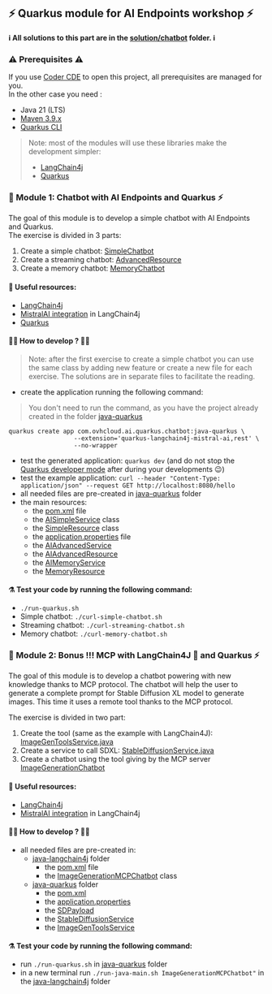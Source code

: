 ## ⚡️ Quarkus module for AI Endpoints workshop ⚡️

**ℹ️ All solutions to this part are in the [solution/chatbot](../../../solutions/chatbot/) folder. ℹ️**

### ⚠️ Prerequisites ⚠️

If you use [Coder CDE](https://coder.com/) to open this project, all prerequisites are managed for you.  
In the other case you need : 
 - Java 21 (LTS)
 - [Maven 3.9.x](https://maven.apache.org/download.cgi)
 - [Quarkus CLI](https://quarkus.io/guides/cli-tooling)

> Note: most of the modules will use these libraries make the development simpler: 
>  - [LangChain4j](https://docs.langchain4j.dev/intro/)
>  - [Quarkus](https://quarkus.io/)

### 🤖 Module 1: Chatbot with AI Endpoints and Quarkus ⚡️

The goal of this module is to develop a simple chatbot with AI Endpoints and Quarkus.  
The exercise is divided in 3 parts:
1. Create a simple chatbot: [SimpleChatbot](./src/main/java/com/ovhcloud/ai/quarkus/chatbot/SimpleResource.java)
1. Create a streaming chatbot: [AdvancedResource](./src/main/java/com/ovhcloud/ai/quarkus/chatbot/AdvancedResource.java)
1. Create a memory chatbot: [MemoryChatbot](./src/main/java/com/ovhcloud/ai/quarkus/chatbot/MemoryResource.java)

#### 🔗 Useful resources:
 - [LangChain4j](https://docs.langchain4j.dev/get-started)
 - [MistralAI integration](https://docs.langchain4j.dev/integrations/language-models/mistral-ai) in LangChain4j
 - [Quarkus](https://quarkus.io/)

#### 👩‍💻 How to develop ? 🧑‍💻

>Note: after the first exercise to create a simple chatbot you can use the same class by adding new feature or create a new file for each exercise.
>The solutions are in separate files to facilitate the reading.

  - create the application running the following command:
> You don't need to run the command, as you have the project already created in the folder [java-quarkus](./)
```
quarkus create app com.ovhcloud.ai.quarkus.chatbot:java-quarkus \
                  --extension='quarkus-langchain4j-mistral-ai,rest' \
                  --no-wrapper
```
  - test the generated application: `quarkus dev` (and do not stop the [Quarkus developer mode](https://quarkus.io/guides/dev-mode-differences) after during your developments 😉)
  - test the example application: `curl --header "Content-Type: application/json" --request GET http://localhost:8080/hello`
  - all needed files are pre-created in [java-quarkus](./java-quarkus/) folder
  - the main resources:
    - the [pom.xml](./pom.xml) file
    - the [AISimpleService](./src/main/java/com/ovhcloud/ai/quarkus/chatbot/service/AISimpleService.java) class
    - the [SimpleResource](./src/main/java/com/ovhcloud/ai/quarkus/chatbot/SimpleResource.java) class
    - the [application.properties](./src/main/resources/application.properties) file
    - the [AIAdvancedService](./src/main/java/com/ovhcloud/ai/quarkus/chatbot/service/AIAdvancedService.java)
    - the [AIAdvancedResource](./src/main/java/com/ovhcloud/ai/quarkus/chatbot/AdvancedResource.java)
    - the [AIMemoryService](./src/main/java/com/ovhcloud/ai/quarkus/chatbot/service/AIMemoryService.java)
    - the [MemoryResource](./src/main/java/com/ovhcloud/ai/quarkus/chatbot/MemoryResource.java)    

#### ⚗️ Test your code by running the following command:
  - `./run-quarkus.sh` 
  - Simple chatbot: `./curl-simple-chatbot.sh`
  - Streaming chatbot: `./curl-streaming-chatbot.sh`
  - Memory chatbot: `./curl-memory-chatbot.sh`

### 🤖 Module 2: Bonus !!! MCP with LangChain4J 🦜 and Quarkus ⚡️

The goal of this module is to develop a chatbot powering with new knowledge thanks to MCP protocol.
The chatbot will help the user to generate a complete prompt for Stable Diffusion XL model to generate images.
This time it uses a remote tool thanks to the MCP protocol.

The exercise is divided in two part:
 1. Create the tool (same as the example with LangChain4J): [ImageGenToolsService.java](./src/main/java/com/ovhcloud/ai/quarkus/chatbot/service/ImageGenToolsService.java)
 1. Create a service to call SDXL: [StableDiffusionService.java](./src/main/java/com/ovhcloud/ai/quarkus/chatbot/service/StableDiffusionService.java) 
 1. Create a chatbot using the tool giving by the MCP server [ImageGenerationChatbot](../java-langchain4j/src/main/java/com/ovhcloud/ai/langchain4j/chatbot/ImageGenerationChatbot.java)

#### 🔗 Useful resources:
 - [LangChain4j](https://docs.langchain4j.dev/get-started)
 - [MistralAI integration](https://docs.langchain4j.dev/integrations/language-models/mistral-ai) in LangChain4j

#### 👩‍💻 How to develop ? 🧑‍💻

  - all needed files are pre-created in: 
    - [java-langchain4j](../java-langchain4j/) folder
      - the [pom.xml](../java-langchain4j/pom.xml) file
      - the [ImageGenerationMCPChatbot](../java-langchain4j/src/main/java/com/ovhcloud/ai/langchain4j/chatbot/ImageGenerationMCPChatbot.java) class
    - [java-quarkus](./) folder
      - the [pom.xml](./pom.xml)
      - the [application.properties](./src/main/resources/application.properties)
      - the [SDPayload](./src/main/java/com/ovhcloud/ai/quarkus/chatbot/repository/SDPayload.java)
      - the [StableDiffusionService](./src/main/java/com/ovhcloud/ai/quarkus/chatbot/service/StableDiffusionService.java)
      - the [ImageGenToolsService](./src/main/java/com/ovhcloud/ai/quarkus/chatbot/service/ImageGenToolsService.java)

#### ⚗️ Test your code by running the following command: 
 - run `./run-quarkus.sh` in [java-quarkus](./) folder
 - in a new terminal run `./run-java-main.sh ImageGenerationMCPChatbot"` in the [java-langchain4j](../java-langchain4j/) folder
